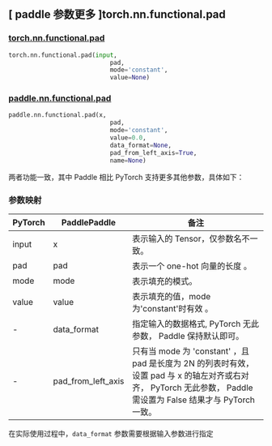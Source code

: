 ## [ paddle 参数更多 ]torch.nn.functional.pad

### [torch.nn.functional.pad](https://pytorch.org/docs/stable/generated/torch.nn.functional.pad.html)

```python
torch.nn.functional.pad(input,
                            pad,
                            mode='constant',
                            value=None)
```

### [paddle.nn.functional.pad](https://www.paddlepaddle.org.cn/documentation/docs/zh/develop/api/paddle/nn/functional/pad_cn.html#pad)

```python
paddle.nn.functional.pad(x,
                            pad,
                            mode='constant',
                            value=0.0,
                            data_format=None,
                            pad_from_left_axis=True,
                            name=None)
```

两者功能一致，其中 Paddle 相比 PyTorch 支持更多其他参数，具体如下：

### 参数映射

| PyTorch       | PaddlePaddle | 备注                                                   |
| ------------- | ------------ | ------------------------------------------------------ |
| input          | x         | 表示输入的 Tensor，仅参数名不一致。                                     |
| pad          | pad         | 表示一个 one-hot 向量的长度 。                                     |
| mode          | mode         | 表示填充的模式。                                     |
| value          | value         | 表示填充的值，mode 为'constant'时有效 。                |
| -        | data_format |  指定输入的数据格式, PyTorch 无此参数， Paddle 保持默认即可。 |
| -        | pad_from_left_axis | 只有当 mode 为 'constant' ，且 pad 是长度为 2N 的列表时有效，设置 pad 与 x 的轴左对齐或右对齐， PyTorch 无此参数， Paddle 需设置为 False 结果才与 PyTorch 一致。                |

在实际使用过程中，`data_format` 参数需要根据输入参数进行指定

